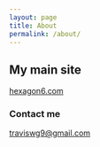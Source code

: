 ```yaml
---
layout: page
title: About
permalink: /about/
---
```


## My main site
[hexagon6.com](http://hexagon6.com)

### Contact me

[traviswg9@gmail.com](mailto:traviswg9@gmail.com)
